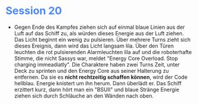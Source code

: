 # <font color = 4d88fd>Session 20</font>
-  Gegen Ende des Kampfes ziehen sich auf einmal blaue Linien aus der Luft auf das Schiff zu, als würden dieses Energie aus der Luft ziehen. Das Licht beginnt ein wenig zu pulsieren. Über mehrere Turns zieht sich dieses Ereignis, dann wird das Licht langsam lila. Über den Türen leuchten die rot pulsierenden Alarmleuchten lila auf und die roboterhafte Stimme, die nicht Sassys war, meldet "Energy Core Overload. Stop charging immeadiatly". Die Charaktere haben zwei Turns Zeit, unter Deck zu sprinten und den Energy Core aus seiner Halterung zu entfernen. Da sie es **nicht rechtzeitig schaffen können**, wird der Code hellblau. Energie knistert um ihn herum. Dann überlädt er. Das Schiff erzittert kurz, dann hört man ein "BSUII" und blaue Stränge Energie ziehen sich durch Schläuche an den Wänden nach oben. 

